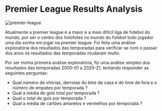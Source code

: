 # Premier League Results Analysis

![premier-league](https://user-images.githubusercontent.com/99517675/212758506-ab510329-59ae-4bcd-9728-9416c990b708.jpg)

Atualmente a premier league é a maior e a mais difícil liga de futebol do mundo, por ser o centro dos holofotes no mundo do futebol todo jogador uma dia sonha em jogar na premier league. Foi feita uma análise exploratória dos resultados das temporadas para verificar se com o
passar dos anos os resultados das temporadas mudaram muito.

Por ser minha primeira análise exploratória, fiz uma análise simples dos resultados das temporadas 2000-01 a 2020-21, tentando responder as seguintes perguntas:
- Qual número de vitórias, derrotas do time de casa e do time de fora e o número de empates por temporada ?
- Qual a média de gols total por temporada ?
- Qual o total de gols por temporada ?
- Qual a média de cartões amarelos e vermelhos por temporada ?
